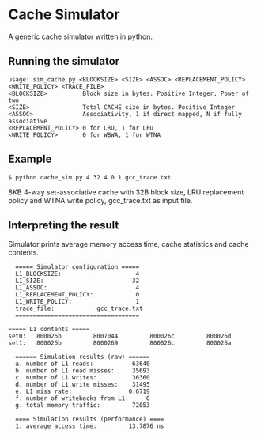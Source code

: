 # Cache Simulator

A generic cache simulator written in python.

## Running the simulator
	usage: sim_cache.py <BLOCKSIZE> <SIZE> <ASSOC> <REPLACEMENT_POLICY> <WRITE_POLICY> <TRACE_FILE>
	<BLOCKSIZE>          Block size in bytes. Positive Integer, Power of two
	<SIZE>               Total CACHE size in bytes. Positive Integer
	<ASSOC>              Associativity, 1 if direct mapped, N if fully associative
	<REPLACEMENT_POLICY> 0 for LRU, 1 for LFU
	<WRITE_POLICY>       0 for WBWA, 1 for WTNA

## Example 
	$ python cache_sim.py 4 32 4 0 1 gcc_trace.txt
8KB 4-way set-associative cache with 32B block size, LRU replacement policy and WTNA write policy, gcc_trace.txt as input file.

## Interpreting the result
Simulator prints average memory access time, cache statistics and cache contents.

	  ===== Simulator configuration =====
	  L1_BLOCKSIZE:                     4
	  L1_SIZE:                         32
	  L1_ASSOC:                         4
	  L1_REPLACEMENT_POLICY:            0
	  L1_WRITE_POLICY:                  1
	  trace_file:            gcc_trace.txt
	  ===================================
	  
	===== L1 contents =====
	set0:   800026b         8007044         800026c         800026d
	set1:   800026b         8000269         800026c         800026a
	
	  ====== Simulation results (raw) ======
	  a. number of L1 reads:           63640
	  b. number of L1 read misses:     35693
	  c. number of L1 writes:          36360
	  d. number of L1 write misses:    31495
	  e. L1 miss rate:                0.6719
	  f. number of writebacks from L1:     0
	  g. total memory traffic:         72053
	  
	  ==== Simulation results (performance) ====
	  1. average access time:         13.7876 ns
	  
